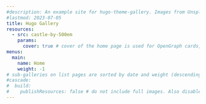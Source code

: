 ```yaml
---
#description: An example site for hugo-theme-gallery. Images from Unsplash.
#lastmod: 2023-07-05
title: Hugo Gallery
resources:
  - src: castle-by-500em
    params:
      cover: true # cover of the home page is used for OpenGraph cards, etc.
menus:
  main:
    name: Home
    weight: -1
# sub-galleries on list pages are sorted by date and weight (descending)
#cascade:
#  build:
#    publishResources: false # do not include full images. Also disable download
---
```

